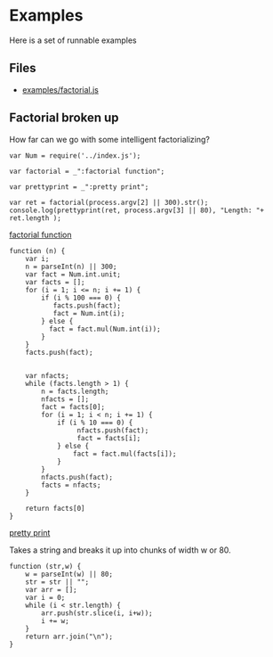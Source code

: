 # Examples

Here is a set of runnable examples


## Files

* [examples/factorial.js](#factorial-broken-up "save: | jshint")

## Factorial broken up

How far can we go with some intelligent factorializing? 

    var Num = require('../index.js');

    var factorial = _":factorial function";

    var prettyprint = _":pretty print";

    var ret = factorial(process.argv[2] || 300).str();
    console.log(prettyprint(ret, process.argv[3] || 80), "Length: "+ ret.length );

[factorial function]()

    function (n) {
        var i;
        n = parseInt(n) || 300;
        var fact = Num.int.unit;
        var facts = [];
        for (i = 1; i <= n; i += 1) {
            if (i % 100 === 0) {
               facts.push(fact);
               fact = Num.int(i);
            } else {
              fact = fact.mul(Num.int(i));
            }
        }
        facts.push(fact);


        var nfacts;
        while (facts.length > 1) {
            n = facts.length;
            nfacts = [];
            fact = facts[0];
            for (i = 1; i < n; i += 1) {
                if (i % 10 === 0) {
                     nfacts.push(fact);
                     fact = facts[i];
                } else {
                    fact = fact.mul(facts[i]);
                }
            }
            nfacts.push(fact);
            facts = nfacts;
        }

        return facts[0]
    }

[pretty print]() 

Takes a string and breaks it up into chunks of width w or 80.

    function (str,w) {
        w = parseInt(w) || 80; 
        str = str || "";
        var arr = [];
        var i = 0;
        while (i < str.length) {
            arr.push(str.slice(i, i+w));
            i += w;
        }
        return arr.join("\n");
    }

